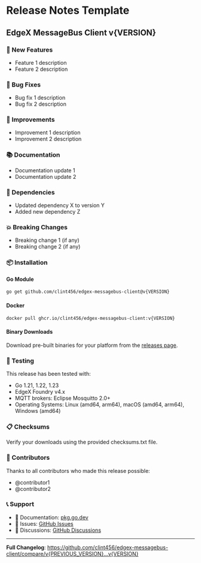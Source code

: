 # Release Notes Template

## EdgeX MessageBus Client v{VERSION}

### 🚀 New Features
- Feature 1 description
- Feature 2 description

### 🐛 Bug Fixes
- Bug fix 1 description
- Bug fix 2 description

### 🔧 Improvements
- Improvement 1 description
- Improvement 2 description

### 📚 Documentation
- Documentation update 1
- Documentation update 2

### 🔄 Dependencies
- Updated dependency X to version Y
- Added new dependency Z

### 💥 Breaking Changes
- Breaking change 1 (if any)
- Breaking change 2 (if any)

### 📦 Installation

#### Go Module
```bash
go get github.com/clint456/edgex-messagebus-client@v{VERSION}
```

#### Docker
```bash
docker pull ghcr.io/clint456/edgex-messagebus-client:v{VERSION}
```

#### Binary Downloads
Download pre-built binaries for your platform from the [releases page](https://github.com/clint456/edgex-messagebus-client/releases/tag/v{VERSION}).

### 🧪 Testing
This release has been tested with:
- Go 1.21, 1.22, 1.23
- EdgeX Foundry v4.x
- MQTT brokers: Eclipse Mosquitto 2.0+
- Operating Systems: Linux (amd64, arm64), macOS (amd64, arm64), Windows (amd64)

### 📋 Checksums
Verify your downloads using the provided checksums.txt file.

### 🤝 Contributors
Thanks to all contributors who made this release possible:
- @contributor1
- @contributor2

### 📞 Support
- 📖 Documentation: [pkg.go.dev](https://pkg.go.dev/github.com/clint456/edgex-messagebus-client)
- 🐛 Issues: [GitHub Issues](https://github.com/clint456/edgex-messagebus-client/issues)
- 💬 Discussions: [GitHub Discussions](https://github.com/clint456/edgex-messagebus-client/discussions)

---

**Full Changelog**: https://github.com/clint456/edgex-messagebus-client/compare/v{PREVIOUS_VERSION}...v{VERSION}
